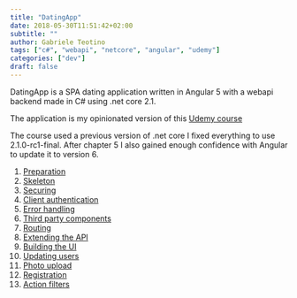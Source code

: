 ```yaml
---
title: "DatingApp"
date: 2018-05-30T11:51:42+02:00
subtitle: ""
author: Gabriele Teotino
tags: ["c#", "webapi", "netcore", "angular", "udemy"]
categories: ["dev"]
draft: false
---
```


DatingApp is a SPA dating application written in Angular 5 with a webapi backend made in C# using .net core 2.1.

The application is my opinionated version of this [Udemy course](https://www.udemy.com/build-an-app-with-aspnet-core-and-angular-from-scratch/)

The course used a previous version of .net core I fixed everything to use 2.1.0-rc1-final. After chapter 5 I also gained enough confidence with Angular to update it to version 6.

1. [Preparation](1-preparation)
2. [Skeleton](2-skeleton)
3. [Securing](3-securing)
4. [Client authentication](4-client-authentication)
5. [Error handling](5-error-handling)
6. [Third party components](6-third-party-components)
7. [Routing](7-routing)
8. [Extending the API](8-extending-the-api)
9. [Building the UI](9-building-the-ui)
10. [Updating users](10-updating-users)
11. [Photo upload](11-photo-upload)
12. [Registration](12-registration)
13. [Action filters](13-action-filters)
